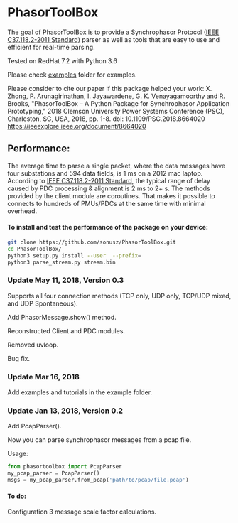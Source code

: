 # PhasorToolBox

The goal of PhasorToolBox is to provide a Synchrophasor Protocol ([IEEE C37.118.2-2011 Standard]) parser as well as tools that are easy to use and efficient for real-time parsing.

Tested on RedHat 7.2 with Python 3.6

Please check [examples] folder for examples.

Please consider to cite our paper if this package helped your work:
X. Zhong, P. Arunagirinathan, I. Jayawardene, G. K. Venayagamoorthy and R. Brooks, "PhasorToolBox – A Python Package for Synchrophasor Application Prototyping," 2018 Clemson University Power Systems Conference (PSC), Charleston, SC, USA, 2018, pp. 1-8.
doi: 10.1109/PSC.2018.8664020
https://ieeexplore.ieee.org/document/8664020

## Performance:

The average time to parse a single packet, where the data messages have four substations and 594 data fields, is 1 ms on a 2012 mac laptop.
According to [IEEE C37.118.2-2011 Standard], the typical range of delay caused by PDC processing & alignment is 2 ms to 2+ s.
The methods provided by the client module are coroutines. That makes it possible to connects to hundreds of PMUs/PDCs at the same time with minimal overhead.


#### To install and test the performance of the package on your device:

```bash
git clone https://github.com/sonusz/PhasorToolBox.git
cd PhasorToolBox/
python3 setup.py install --user  --prefix=
python3 parse_stream.py stream.bin
```


### Update May 11, 2018, Version 0.3
Supports all four connection methods (TCP only, UDP only, TCP/UDP mixed, and  UDP Spontaneous).

Add PhasorMessage.show() method.

Reconstructed Client and PDC modules.

Removed uvloop.

Bug fix.

### Update Mar 16, 2018
Add examples and tutorials in the example folder. 

### Update Jan 13, 2018, Version 0.2
Add PcapParser(). 

Now you can parse synchrophasor messages from a pcap file.

Usage:
```python
from phasortoolbox import PcapParser
my_pcap_parser = PcapParser()
msgs = my_pcap_parser.from_pcap('path/to/pcap/file.pcap')
```


#### To do:
Configuration 3 message scale factor calculations.

[IEEE C37.118.2-2011 Standard]: <http://ieeexplore.ieee.org/document/6111222/>
[Kaitai Struct]: <https://github.com/kaitai-io/kaitai_struct>
[examples]: <https://github.com/sonusz/PhasorToolBox/tree/master/examples>

